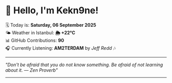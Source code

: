 # 👋 Hello, I'm Kekn9ne!

🗓️ Today is: **Saturday, 06 September 2025**  
🌤️ Weather in Istanbul: **🌦   +22°C**  
📊 GitHub Contributions: **90**  
🎧 Currently Listening: **AM2TERDAM** by *Jeff Redd* 🎶

---

_"Don't be afraid that you do not know something. Be afraid of not learning about it. — *Zen Proverb*"_

---
